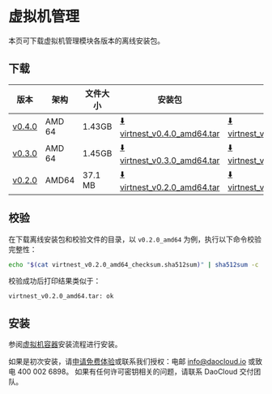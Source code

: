 # 虚拟机管理

本页可下载虚拟机管理模块各版本的离线安装包。

## 下载

| 版本 | 架构 | 文件大小 | 安装包 | 校验文件 | 更新日期 |
| ---- | --- | ------- | ---- | ------- | ------- |
| [v0.4.0](../../virtnest/intro/release-notes.md) | AMD 64 | 1.43GB | [:arrow_down: virtnest_v0.4.0_amd64.tar](https://qiniu-download-public.daocloud.io/DaoCloud_Enterprise/virtnest_v0.4.0_amd64.tar) | [:arrow_down: virtnest_v0.4.0_amd64_checksum.sha512sum](https://qiniu-download-public.daocloud.io/DaoCloud_Enterprise/virtnest_v0.4.0_amd64_checksum.sha512sum) | 2023-11-30 |
| [v0.3.0](../../virtnest/intro/release-notes.md) | AMD 64 | 1.45GB | [:arrow_down: virtnest_v0.3.0_amd64.tar](https://qiniu-download-public.daocloud.io/DaoCloud_Enterprise/virtnest_v0.3.0_amd64.tar) | [:arrow_down: virtnest_v0.3.0_amd64_checksum.sha512sum](https://qiniu-download-public.daocloud.io/DaoCloud_Enterprise/virtnest_v0.3.0_amd64_checksum.sha512sum) | 2023-11-06 |
| [v0.2.0](../../kpanda/intro/release-notes.md) | AMD64 | 37.1 MB | [:arrow_down: virtnest_v0.2.0_amd64.tar](https://qiniu-download-public.daocloud.io/DaoCloud_Enterprise/virtnest_v0.2.0_amd64.tar) | [:arrow_down: virtnest_v0.2.0_amd64_checksum.sha512sum](https://qiniu-download-public.daocloud.io/DaoCloud_Enterprise/virtnest_v0.2.0_amd64_checksum.sha512sum) | 2023-10-20 |

## 校验

在下载离线安装包和校验文件的目录，以 `v0.2.0_amd64` 为例，执行以下命令校验完整性：

```sh
echo "$(cat virtnest_v0.2.0_amd64_checksum.sha512sum)" | sha512sum -c
```

校验成功后打印结果类似于：

```none
virtnest_v0.2.0_amd64.tar: ok
```

## 安装

参阅[虚拟机容器](../../virtnest/install/offline-install.md)安装流程进行安装。

如果是初次安装，请[申请免费体验](../../dce/license0.md)或联系我们授权：电邮 info@daocloud.io 或致电 400 002 6898。
如果有任何许可密钥相关的问题，请联系 DaoCloud 交付团队。
